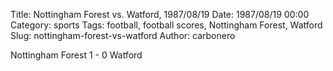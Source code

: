 Title: Nottingham Forest vs. Watford, 1987/08/19
Date: 1987/08/19 00:00
Category: sports
Tags: football, football scores, Nottingham Forest, Watford
Slug: nottingham-forest-vs-watford
Author: carbonero


Nottingham Forest 1 - 0 Watford
